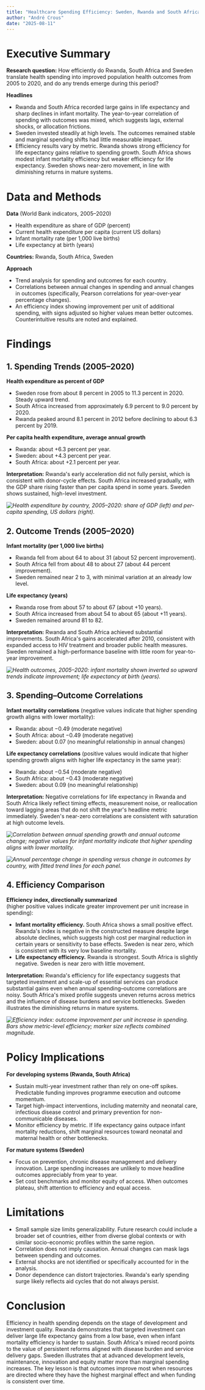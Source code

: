 ```yaml
---
title: "Healthcare Spending Efficiency: Sweden, Rwanda and South Africa (2005–2020)"
author: "André Crous"
date: "2025-08-11"
---
```


# Executive Summary

**Research question:**
How efficiently do Rwanda, South Africa and Sweden translate health spending into improved population health outcomes from 2005 to 2020, and do any trends emerge during this period?

**Headlines**
- Rwanda and South Africa recorded large gains in life expectancy and sharp declines in infant mortality. The year-to-year correlation of spending with outcomes was mixed, which suggests lags, external shocks, or allocation frictions.
- Sweden invested steadily at high levels. The outcomes remained stable and marginal spending shifts had little measurable impact.
- Efficiency results vary by metric. Rwanda shows strong efficiency for life expectancy gains relative to spending growth. South Africa shows modest infant mortality efficiency but weaker efficiency for life expectancy. Sweden shows near-zero movement, in line with diminishing returns in mature systems.

# Data and Methods

**Data** (World Bank indicators, 2005–2020)
- Health expenditure as share of GDP (percent)
- Current health expenditure per capita (current US dollars)
- Infant mortality rate (per 1,000 live births)
- Life expectancy at birth (years)

**Countries:** Rwanda, South Africa, Sweden

**Approach**
- Trend analysis for spending and outcomes for each country.
- Correlations between annual changes in spending and annual changes in outcomes (specifically, Pearson correlations for year-over-year percentage changes).
- An efficiency index showing improvement per unit of additional spending, with signs adjusted so higher values mean better outcomes. Counterintuitive results are noted and explained.

# Findings

## 1. Spending Trends (2005–2020)

**Health expenditure as percent of GDP**
- Sweden rose from about 8 percent in 2005 to 11.3 percent in 2020. Steady upward trend.
- South Africa increased from approximately 6.9 percent to 9.0 percent by 2020.
- Rwanda peaked around 8.1 percent in 2012 before declining to about 6.3 percent by 2019.

**Per capita health expenditure, average annual growth**
- Rwanda: about +6.3 percent per year.
- Sweden: about +4.3 percent per year.
- South Africa: about +2.1 percent per year.

**Interpretation:**
Rwanda's early acceleration did not fully persist, which is consistent with donor-cycle effects. South Africa increased gradually, with the GDP share rising faster than per capita spend in some years. Sweden shows sustained, high-level investment.

*![Health expenditure by country, 2005–2020: share of GDP (left) and per-capita spending, US dollars (right).](figures/01_spending_trends.png)*  

## 2. Outcome Trends (2005–2020)

**Infant mortality (per 1,000 live births)**
- Rwanda fell from about 64 to about 31 (about 52 percent improvement).
- South Africa fell from about 48 to about 27 (about 44 percent improvement).
- Sweden remained near 2 to 3, with minimal variation at an already low level.

**Life expectancy (years)**
- Rwanda rose from about 57 to about 67 (about +10 years).
- South Africa increased from about 54 to about 65 (about +11 years).
- Sweden remained around 81 to 82.

**Interpretation:**
Rwanda and South Africa achieved substantial improvements. South Africa's gains accelerated after 2010, consistent with expanded access to HIV treatment and broader public health measures. Sweden remained a high-performance baseline with little room for year-to-year improvement.

*![Health outcomes, 2005–2020: infant mortality shown inverted so upward trends indicate improvement; life expectancy at birth (years).](figures/02_outcomes_trends.png)*


## 3. Spending–Outcome Correlations

**Infant mortality correlations** (negative values indicate that higher spending growth aligns with lower mortality):
- Rwanda: about −0.49 (moderate negative)
- South Africa: about −0.49 (moderate negative)
- Sweden: about 0.07 (no meaningful relationship in annual changes)

**Life expectancy correlations** (positive values would indicate that higher spending growth aligns with higher life expectancy in the same year):
- Rwanda: about −0.54 (moderate negative)
- South Africa: about −0.43 (moderate negative)
- Sweden: about 0.09 (no meaningful relationship)

**Interpretation:**
Negative correlations for life expectancy in Rwanda and South Africa likely reflect timing effects, measurement noise, or reallocation toward lagging areas that do not shift the year's headline metric immediately. Sweden's near-zero correlations are consistent with saturation at high outcome levels.

*![Correlation between annual spending growth and annual outcome change; negative values for infant mortality indicate that higher spending aligns with lower mortality.](figures/03_correlation_heatmap.png)*

*![Annual percentage change in spending versus change in outcomes by country, with fitted trend lines for each panel.](figures/04_spending_vs_outcomes_scatter.png)*

## 4. Efficiency Comparison

**Efficiency index, directionally summarized**  
(higher positive values indicate greater improvement per unit increase in spending):
- **Infant mortality efficiency.** South Africa shows a small positive effect. Rwanda's index is negative in the constructed measure despite large absolute declines, which suggests high cost per marginal reduction in certain years or sensitivity to base effects. Sweden is near zero, which is consistent with its very low baseline mortality.
- **Life expectancy efficiency.** Rwanda is strongest. South Africa is slightly negative. Sweden is near zero with little movement.

**Interpretation:**
Rwanda's efficiency for life expectancy suggests that targeted investment and scale-up of essential services can produce substantial gains even when annual spending–outcome correlations are noisy. South Africa's mixed profile suggests uneven returns across metrics and the influence of disease burdens and service bottlenecks. Sweden illustrates the diminishing returns in mature systems.

*![Efficiency index: outcome improvement per unit increase in spending. Bars show metric-level efficiency; marker size reflects combined magnitude.](figures/05_efficiency_index.png)*


# Policy Implications

**For developing systems (Rwanda, South Africa)**
- Sustain multi-year investment rather than rely on one-off spikes. Predictable funding improves programme execution and outcome momentum.
- Target high-impact interventions, including maternity and neonatal care, infectious disease control and primary prevention for non-communicable diseases.
- Monitor efficiency by metric. If life expectancy gains outpace infant mortality reductions, shift marginal resources toward neonatal and maternal health or other bottlenecks.

**For mature systems (Sweden)**
- Focus on prevention, chronic disease management and delivery innovation. Large spending increases are unlikely to move headline outcomes appreciably from year to year.
- Set cost benchmarks and monitor equity of access. When outcomes plateau, shift attention to efficiency and equal access.

# Limitations

- Small sample size limits generalizability. Future research could include a broader set of countries, either from diverse global contexts or with similar socio-economic profiles within the same region.
- Correlation does not imply causation. Annual changes can mask lags between spending and outcomes.
- External shocks are not identified or specifically accounted for in the analysis.
- Donor dependence can distort trajectories. Rwanda's early spending surge likely reflects aid cycles that do not always persist.

# Conclusion

Efficiency in health spending depends on the stage of development and investment quality. Rwanda demonstrates that targeted investment can deliver large life expectancy gains from a low base, even when infant mortality efficiency is harder to sustain. South Africa's mixed record points to the value of persistent reforms aligned with disease burden and service delivery gaps. Sweden illustrates that at advanced development levels, maintenance, innovation and equity matter more than marginal spending increases. The key lesson is that outcomes improve most when resources are directed where they have the highest marginal effect and when funding is consistent over time.

